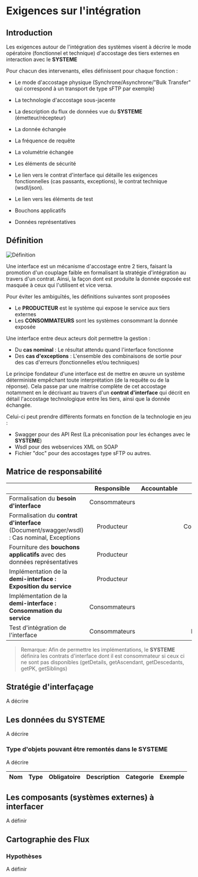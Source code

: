 # Exigences sur l'intégration

## Introduction

Les exigences autour de l'intégration des systèmes visent à décrire le mode opératoire (fonctionnel et technique) d'accostage des tiers externes en interaction avec le **SYSTEME**

Pour chacun des intervenants, elles définissent pour chaque fonction :

- Le mode d'accostage physique (Synchrone/Asynchrone/"Bulk Transfer" qui correspond à un transport de type sFTP par exemple)
- La technologie d'accostage sous-jacente
- La description du flux de données vue du **SYSTEME** (émetteur/récepteur)
- La donnée échangée
- La fréquence de requête
- La volumétrie échangée
- Les éléments de sécurité
- Le lien vers le contrat d'interface qui détaille les exigences fonctionnelles (cas passants, exceptions), le contrat technique (wsdl/json).
- Le lien vers les éléments de test

- Bouchons applicatifs
- Données représentatives

## Définition

![Définition](./images/0301_InterfaceList.png)

Une interface est un mécanisme d'accostage entre 2 tiers, faisant la promotion d'un couplage faible en formalisant la stratégie d'intégration au travers d'un contrat. Ainsi, la façon dont est produite la donnée exposée est masquée à ceux qui l'utilisent et vice versa.

Pour éviter les ambiguïtés, les définitions suivantes sont proposées

- Le **PRODUCTEUR** est le système qui expose le service aux tiers externes
- Les **CONSOMMATEURS** sont les systèmes consommant la donnée exposée

Une interface entre deux acteurs doit permettre la gestion :

- Du **cas nominal** : Le résultat attendu quand l'interface fonctionne
- Des **cas d'exceptions** : L'ensemble des combinaisons de sortie pour des cas d'erreurs (fonctionnelles et/ou techniques)

Le principe fondateur d'une interface est de mettre en œuvre un système déterministe empêchant toute interprétation (de la requête ou de la réponse). Cela passe par une maitrise complète de cet accostage notamment en le décrivant au travers d'un **contrat d'interface** qui décrit en détail l'accostage technologique entre les tiers, ainsi que la donnée échangée.

Celui-ci peut prendre différents formats en fonction de la technologie en jeu :

- Swagger pour des API Rest (La préconisation pour les échanges avec le **SYSTEME**)
- Wsdl pour des webservices XML on SOAP
- Fichier "doc" pour des accostages type sFTP ou autres.

## Matrice de responsabilité

|                                                                                            |       Responsible       |  Accountable  |       Consulted       |       Informed       |
| ------------------------------------------------------------------------------------------ | :-----------: | :-: | :-----------: | :-----------: |
| Formalisation du **besoin d'interface**                                                    | Consommateurs |     |               |   Producteur  |
| Formalisation du **contrat d'interface** (Document/swagger/wsdl) : Cas nominal, Exceptions |   Producteur  |     | Consommateurs |               |
| Fourniture des **bouchons applicatifs** avec des données représentatives                   |   Producteur  |     |               | Consommateurs |
| Implémentation de la **demi-interface : Exposition du service**                            |   Producteur  |     |               | Consommateurs |
| Implémentation de la **demi-interface : Consommation du service**                          | Consommateurs |     |               |   Producteur  |
| Test d'intégration de l'interface                                                          | Consommateurs |     |   Producteur  |               |

>Remarque: Afin de permettre les implémentations, le **SYSTEME** définira les contrats d'interface dont il est consommateur si ceux ci ne sont pas disponibles (getDetails, getAscendant, getDescedants, getPK, getSiblings)

## Stratégie d'interfaçage

A décrire

## Les données du **SYSTEME**

A décrire

### Type d'objets pouvant être remontés dans le **SYSTEME**

A décrire

|**Nom**|Type|Obligatoire|Description|Categorie|Exemple|
|---|---|:---:|---|:---:|---|

## Les composants (systèmes externes) à interfacer

A définir

## Cartographie des Flux

### Hypothèses

A définir
